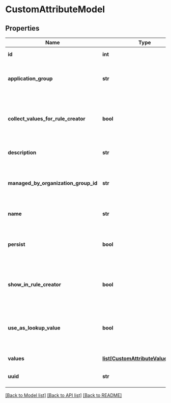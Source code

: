 # CustomAttributeModel

## Properties
Name | Type | Description | Notes
------------ | ------------- | ------------- | -------------
**id** | **int** | Gets or sets identifier. | [optional] 
**application_group** | **str** | Gets or sets application Group to which Custom Attribute applicable to. | [optional] 
**collect_values_for_rule_creator** | **bool** | Gets or sets a value indicating whether flag to indicate whether value should be collected for rule generator. | [optional] 
**description** | **str** | Gets or sets custom Attribute Description. | [optional] 
**managed_by_organization_group_id** | **str** | Gets or sets managed By Organization Group Identifier[Customer Organization Group Type]. | [optional] 
**name** | **str** | Gets or sets custom Attrbute Name. | [optional] 
**persist** | **bool** | Gets or sets a value indicating whether flag to indicate value should be persisted or not. | [optional] 
**show_in_rule_creator** | **bool** | Gets or sets a value indicating whether flag to indicate whether it should be shown in Rule Generator. | [optional] 
**use_as_lookup_value** | **bool** | Gets or sets a value indicating whether flag to indicate whether Custom Attribute can be used as lookup or not. | [optional] 
**values** | [**list[CustomAttributeValueModel_]**](CustomAttributeValueModel_.md) | Gets or sets the domains. | [optional] 
**uuid** | **str** | Gets or sets current objects UUID. | [optional] 

[[Back to Model list]](../README.md#documentation-for-models) [[Back to API list]](../README.md#documentation-for-api-endpoints) [[Back to README]](../README.md)


